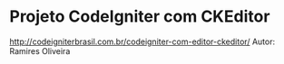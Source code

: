 # Projeto CodeIgniter com CKEditor
http://codeigniterbrasil.com.br/codeigniter-com-editor-ckeditor/
Autor: Ramires Oliveira

